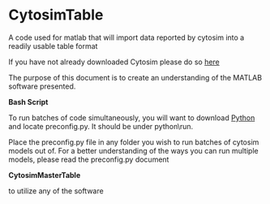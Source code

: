 # CytosimTable
A code used for matlab that will import data reported by cytosim into a readily usable table format

If you have not already downloaded Cytosim please do so [here](https://gitlab.com/f-nedelec/cytosiml)

The purpose of this document is to create an understanding of the MATLAB software presented.


**Bash Script**

To run batches of code simultaneously, you will want to download [Python](https://www.python.org/) and locate preconfig.py. It should be under python\run.

Place the preconfig.py file in any folder you wish to run batches of cytosim models out of. For a better understanding of the ways you can run multiple models, please read the preconfig.py document




**CytosimMasterTable**

to utilize any of the software 
